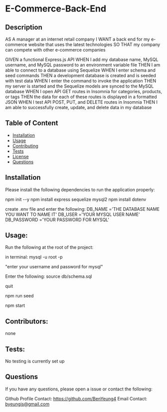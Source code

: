 # E-Commerce-Back-End

## Description

AS A manager at an internet retail company
I WANT a back end for my e-commerce website that uses the latest technologies
SO THAT my company can compete with other e-commerce companies

GIVEN a functional Express.js API
WHEN I add my database name, MySQL username, and MySQL password to an environment variable file
THEN I am able to connect to a database using Sequelize
WHEN I enter schema and seed commands
THEN a development database is created and is seeded with test data
WHEN I enter the command to invoke the application
THEN my server is started and the Sequelize models are synced to the MySQL database
WHEN I open API GET routes in Insomnia for categories, products, or tags
THEN the data for each of these routes is displayed in a formatted JSON
WHEN I test API POST, PUT, and DELETE routes in Insomnia
THEN I am able to successfully create, update, and delete data in my database

## Table of Content

- [Installation](#Installation)
- [Usage](#Usage)
- [Contributing](#Contributing)
- [Tests](#Tests)
- [License](#License)
- [Questions](#Questions)

## Installation

Please install the following dependencies to run the application properly:

npm init --y
npm install express sequelize mysql2
npm install dotenv

create .env file and enter the following:
DB_NAME ='THE DATABASE NAME YOU WANT TO NAME IT'
DB_USER ='YOUR MYSQL USER NAME'
DB_PASSWORD ='YOUR PASSWORD FOR MYSQL'

## Usage:

Run the following at the root of the project:

in terminal:
mysql -u root -p

"enter your username and password for mysql"

Enter the following:
source db/schema.sql

quit

npm run seed

npm start

## Contributors:

none

## Tests:

No testing is currently set up

## Questions

If you have any questions, please open a issue or contact the following:

Github Profile Contact: https://github.com/BenYeung4
Email Contact: byeungis@gmail.com
